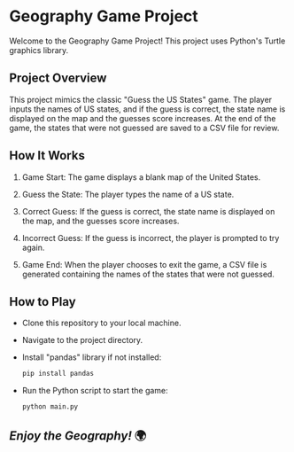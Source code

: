 # Geography Game Project

Welcome to the Geography Game Project! This project uses Python's Turtle graphics library.

## Project Overview

This project mimics the classic "Guess the US States" game. The player inputs the names of US states, and if the guess is correct, the state name is displayed on the map and the guesses score increases. At the end of the game, the states that were not guessed are saved to a CSV file for review.

## How It Works

1. Game Start: The game displays a blank map of the United States.


2. Guess the State: The player types the name of a US state.


3. Correct Guess: If the guess is correct, the state name is displayed on the map, and the guesses score increases.


4. Incorrect Guess: If the guess is incorrect, the player is prompted to try again.


5. Game End: When the player chooses to exit the game, a CSV file is generated containing the names of the states that were not guessed.

## How to Play

- Clone this repository to your local machine.

- Navigate to the project directory.

- Install "pandas" library if not installed:
    ```bash
    pip install pandas
    ```

- Run the Python script to start the game:
    ```bash
    python main.py
    ```

## *Enjoy the Geography!* 🌍